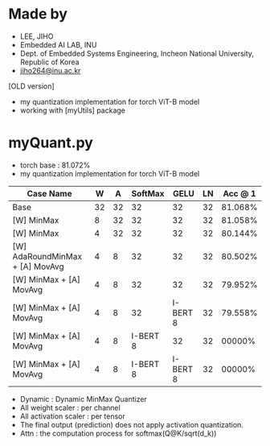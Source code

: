 
# Made by
- LEE, JIHO
- Embedded AI LAB, INU 
- Dept. of Embedded Systems Engineering, Incheon National University, Republic of Korea
- jiho264@inu.ac.kr  

[OLD version]

- my quantization implementation for torch ViT-B model 
- working with [myUtils] package




# myQuant.py
- torch base : 81.072%
- my quantization implementation for torch ViT-B model 

| Case Name                       | W   | A   | SoftMax  | GELU     | LN  | Acc @ 1 |
| ------------------------------- | --- | --- | -------- | -------- | --- | ------- |
| Base                            | 32  | 32  | 32       | 32       | 32  | 81.068% |
| [W] MinMax                      | 8   | 32  | 32       | 32       | 32  | 81.058% |
| [W] MinMax                      | 4   | 32  | 32       | 32       | 32  | 80.144% |
| [W] AdaRoundMinMax + [A] MovAvg | 4   | 8   | 32       | 32       | 32  | 80.502% |
| [W] MinMax + [A] MovAvg         | 4   | 8   | 32       | 32       | 32  | 79.952% |
| [W] MinMax + [A] MovAvg         | 4   | 8   | 32       | I-BERT 8 | 32  | 79.558% |
| [W] MinMax + [A] MovAvg         | 4   | 8   | I-BERT 8 | 32       | 32  | 00000%  |
| [W] MinMax + [A] MovAvg         | 4   | 8   | I-BERT 8 | I-BERT 8 | 32  | 00000%  |


- Dynamic : Dynamic MinMax Quantizer
- All weight scaler : per channel
- All activation scaler : per tensor
- The final output (prediction) does not apply activation quantization.
- Attn : the computation process for softmax(Q@K/sqrt(d_k))